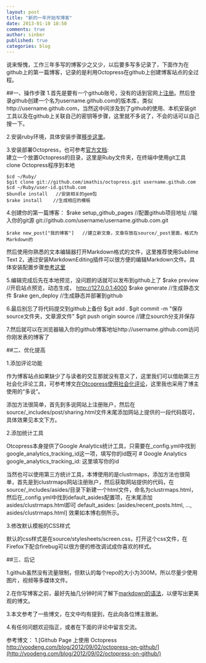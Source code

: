 ```yaml
---
layout: post
title: "新的一年开始写博客"
date: 2013-01-10 18:50
comments: true
author: sinber
published: true
categories: blog
---
```



说来惭愧，工作三年多写的博客少之又少，以后要多写多记录了，下面作为在github上的第一篇博客，记录的是利用Octopress在github上创建博客站点的全过程。

##一、操作步骤
1.首先是要有一个github账号，没有的话到官网上[注册](https://github.com/ "点击注册")。然后登录github创建一个名为username.github.com的版本库，类似http://username.github.com，当然这中间涉及到了github的使用、本机安装git工具以及在github上关联自己的密钥等步骤，这里就不多说了，不会的话可以自己搜一下。

2.安装ruby环境，具体安装步骤[移步这里](http://ruby-china.org/wiki/install_ruby_guide "去看看")。

3.安装部署Octopress，也可参考[官方文档](http://octopress.org/docs/setup/ "走起"):  
建立一个放置Octopress的目录，这里是Ruby文件夹，在终端中使用git工具clone Octopress程序到本地
    
    $cd ~/Ruby/
    $git clone git://github.com/imathis/octopress.git username.github.com
    $cd ~/Ruby/user-id.github.com
    $bundle install   //安装相关的gem包
    $rake install    //生成相应的模板

4.创建你的第一篇博客：
    $rake setup_github_pages    //配置github项目地址
    //输入你的git源 git://github.com/username/username.github.com.git

    $rake new_post["我的博客"]   //建立新文章，文章存放在source/_post里面，格式为Markdown的

然后使用你熟悉的文本编辑器打开Markdown格式的文件，这里推荐使用Sublime Text 2，通过安装MarkdownEditing插件可以很方便的编辑Markdown文件。具体安装配置步骤[参考这里](http://lucifr.com/2012/07/12/markdownediting-for-sublime-text-2/)

5.编辑完成后先在本地预览，没问题的话就可以发布到github上了
    $rake preview  //开启站点预览，动态生成， http://127.0.0.1:4000
    $rake generate  //生成静态文件
    $rake gen_deploy  //生成静态并部署到github

6.最后别忘了将代码提交到github上备份
    $git add .
    $git commit -m "保存source文件夹，文章源文件"
    $git push origin source   //建立sourch分支并保存
    
7.然后就可以在浏览器输入你的github博客地址http://username.github.com访问你刚发表的博客了

##二、优化提高

1.添加评论功能

作为博客站点如果缺少了与读者的交互那就没有意义了，这里我们可以借助第三方社会化评论工具，可参考博文[在Otcopress使用社会化评论](http://hswg.info/blog/2013/01/09/using-social-comment/)，这里我也采用了博主使用的“多说”。

添加方法很简单，首先到多说网站上注册账户，然后在source/_includes/post/sharing.html文件末尾添加网站上提供的一段代码既可，具体效果见本文下方。

2.添加统计工具

Otcopress本身提供了Google Analytics统计工具，只需要在_config.yml中找到google_analytics_tracking_id这一项，填写你的id既可
    # Google Analytics
    google_analytics_tracking_id: 这里填写你的id

当然也可以使用第三方统计工具，本博使用的是clustrmaps，添加方法也很简单，首先是到clustrmaps网站注册账户，然后获取网站提供的代码，在source/_includes/asides/目录下新建一个html文件，命名为clustrmaps.html，然后在_config.yml中找到default_asides配置项，在末尾添加asides/clustrmaps.html即可
    default_asides: [asides/recent_posts.html, ..., asides/clustrmaps.html]
效果如本博右侧所示。

3.修改默认模板的CSS样式

默认的css样式是在source/stylesheets/screen.css，打开这个css文件，在Firefox下配合firebug可以很方便的修改调试成你喜欢的样式。

##三、后记

1.github虽然没有流量限制，但默认的每个repo的大小为300M，所以尽量少使用图片，视频等多媒体文件。

2.在你写博客之前，最好先抽几分钟时间了解下[markdown的语法](http://markdown.tw/)，以便写出更美观的博文。

3.本文参考了一些博文，在文中均有提到，在此向各位博主致谢。

4.有任何问题欢迎指正，或者在下面的评论中留言交流。


参考博文：
1.[Github Page 上使用 Octopress http://voodeng.com/blog/2012/09/02/octopress-on-github/](http://voodeng.com/blog/2012/09/02/octopress-on-github/)
